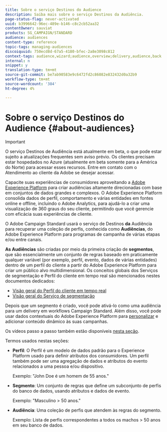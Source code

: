 ```yaml
---
title: Sobre o serviço Destinos do Audience
description: Saiba mais sobre o serviço Destinos da Audiência.
page-status-flag: never-activated
uuid: b3996642-96ec-489e-b146-c8c2cb52aa32
contentOwner: sauviat
products: SG_CAMPAIGN/STANDARD
audience: audiences
content-type: reference
topic-tags: managing-audiences
discoiquuid: 750ecd8d-67a5-4180-bfec-2a8e3098c812
context-tags: audience,wizard;audience,overview;delivery,audience,back
internal: n
snippet: y
translation-type: tm+mt
source-git-commit: be7ab90583e9c6472fd2c86082e832432d0a32b9
workflow-type: tm+mt
source-wordcount: '384'
ht-degree: 4%

---
```



# Sobre o serviço Destinos do Audience {#about-audiences}

>[!IMPORTANT]
>
>O serviço Destinos de Audiência está atualmente em beta, o que pode estar sujeito a atualizações frequentes sem aviso prévio. Os clientes precisam estar hospedados no Azure (atualmente em beta somente para a América do Norte) para acessar esses recursos. Entre em contato com o Atendimento ao cliente da Adobe se desejar acessar.

Capacite suas experiências de consumidores aproveitando a [Adobe Experience Platform](https://docs.adobe.com/content/help/en/experience-platform/landing/home.html) para criar audiências altamente direcionadas com base em conjuntos de dados grandes e complexos. O Adobe Experience Platform consolida dados de perfil, comportamento e várias entidades em fontes online e offline, incluindo o Adobe Analytics, para ajudá-lo a criar uma visualização de 360 graus do seu cliente, permitindo que você gerencie com eficácia suas experiências de cliente.

O Adobe Campaign Standard usará o serviço de Destinos **da** Audiência para recuperar uma coleção de perfis, conhecida como **Audiências**, do Adobe Experience Platform para programas de campanha de várias etapas e/ou entre canais.

**As Audiências** são criadas por meio da primeira criação de **segmentos**, que são essencialmente um conjunto de regras baseado em praticamente qualquer variável (por exemplo, perfil, evento, dados de várias entidades) dentro de um perfil do cliente a partir do Adobe Experience Platform para criar um público alvo multidimensional. Os conceitos globais dos Serviços de segmentação e Perfil do cliente em tempo real são mencionados nestes documentos dedicados:

* [Visão geral do Perfil do cliente em tempo real](https://docs.adobe.com/content/help/pt-BR/experience-platform/profile/home.html)
* [Visão geral do Serviço de segmentação](https://docs.adobe.com/content/help/en/experience-platform/segmentation/home.html)

Depois que um segmento é criado, você pode ativá-lo como uma audiência para um delivery em workflows [](../../automating/using/aep-targeting-audiences.md)Campaign Standard. Além disso, você pode usar dados contextuais do Adobe Experience Platform para [personalizar](../../automating/using/aep-personalizing-campaigns.md) e adicionar conteúdo dinâmico às suas campanhas.

Os vídeos passo a passo também estão disponíveis [nesta seção](https://docs.adobe.com/content/help/en/campaign-learn/campaign-standard-tutorials/profiles-and-audiences/audience-destinations/audience-destinations-overview.html).

Termos usados nestas seções:

* **Perfil**: O Perfil é um modelo de dados padrão para o Experience Platform usado para definir atributos dos consumidores. Um perfil também pode ser uma agregação de dados e atributos do evento relacionados a uma pessoa e/ou dispositivo.

   Exemplo: &quot;John Doe é um homem de 55 anos.&quot;

* **Segmento**: Um conjunto de regras que define um subconjunto de perfis do banco de dados, usando atributos e dados de evento.

   Exemplo: &quot;Masculino > 50 anos.&quot;

* **Audiência**: Uma coleção de perfis que atendem às regras do segmento.

   Exemplo: Lista de perfis correspondentes a todos os machos > 50 anos em seu banco de dados.
